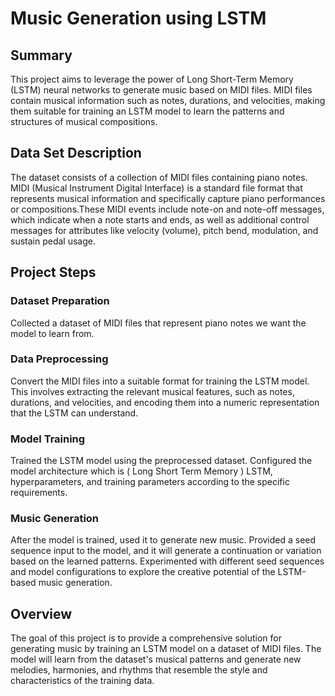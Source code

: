 # Music Generation using LSTM

## Summary
This project aims to leverage the power of Long Short-Term Memory (LSTM) neural networks to generate music based on MIDI files. MIDI files contain musical information such as notes, durations, and velocities, making them suitable for training an LSTM model to learn the patterns and structures of musical compositions.


## Data Set Description 
The dataset consists of a collection of MIDI files containing piano notes. MIDI (Musical Instrument Digital Interface) is a standard file format that represents musical information and specifically capture piano performances or compositions.These MIDI events include note-on and note-off messages, which indicate when a note starts and ends, as well as additional control messages for attributes like velocity (volume), pitch bend, modulation, and sustain pedal usage.

## Project Steps

### Dataset Preparation 
Collected  a dataset of MIDI files that represent piano notes we want the model to learn from. 

### Data Preprocessing
Convert the MIDI files into a suitable format for training the LSTM model. This involves extracting the relevant musical features, such as notes, durations, and velocities, and encoding them into a numeric representation that the LSTM can understand.

### Model Training
Trained the LSTM model using the preprocessed dataset. Configured the model architecture which is ( Long Short Term Memory ) LSTM, hyperparameters, and training parameters according to the specific requirements. 

### Music Generation
After the model is trained, used it to generate new music. Provided a seed sequence input to the model, and it will generate a continuation or variation based on the learned patterns. Experimented with different seed sequences and model configurations to explore the creative potential of the LSTM-based music generation.

## Overview

The goal of this project is to provide a comprehensive solution for generating music by training an LSTM model on a dataset of MIDI files. The model will learn from the dataset's musical patterns and generate new melodies, harmonies, and rhythms that resemble the style and characteristics of the training data.

